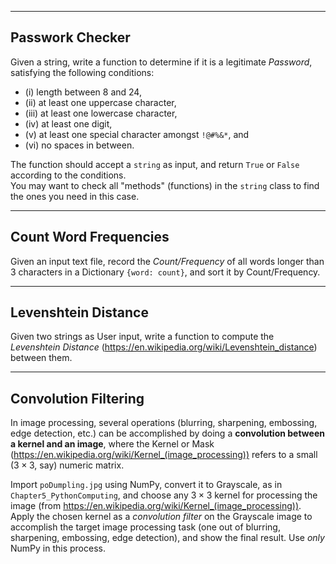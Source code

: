 
---
## Passwork Checker

Given a string, write a function to determine if it is a legitimate *Password*, satisfying the following conditions: 
- (i) length between 8 and 24,    
- (ii) at least one uppercase character,    
- (iii) at least one lowercase character,    
- (iv) at least one digit,     
- (v) at least one special character amongst `!@#%&*`, and    
- (vi) no spaces in between.      

The function should accept a `string` as input, and return `True` or `False` according to the conditions.     
You may want to check all "methods" (functions) in the `string` class to find the ones you need in this case.

---
## Count Word Frequencies

Given an input text file, record the *Count/Frequency* of all words longer than 3 characters in a Dictionary `{word: count}`, and sort it by Count/Frequency. 

---
## Levenshtein Distance

Given two strings as User input, write a function to compute the *Levenshtein Distance* (https://en.wikipedia.org/wiki/Levenshtein_distance) between them. 

---
## Convolution Filtering

In image processing, several operations (blurring, sharpening, embossing, edge detection, etc.) can be accomplished by doing a **convolution between a kernel and an image**, where the Kernel or Mask (https://en.wikipedia.org/wiki/Kernel_(image_processing)) refers to a small ($3 \times 3$, say) numeric matrix.


Import `poDumpling.jpg` using NumPy, convert it to Grayscale, as in `Chapter5_PythonComputing`, and choose any $3 \times 3$ kernel for processing the image (from https://en.wikipedia.org/wiki/Kernel_(image_processing)). Apply the chosen kernel as a *convolution filter* on the Grayscale image to accomplish the target image processing task (one out of blurring, sharpening, embossing, edge detection), and show the final result. Use *only* NumPy in this process.
